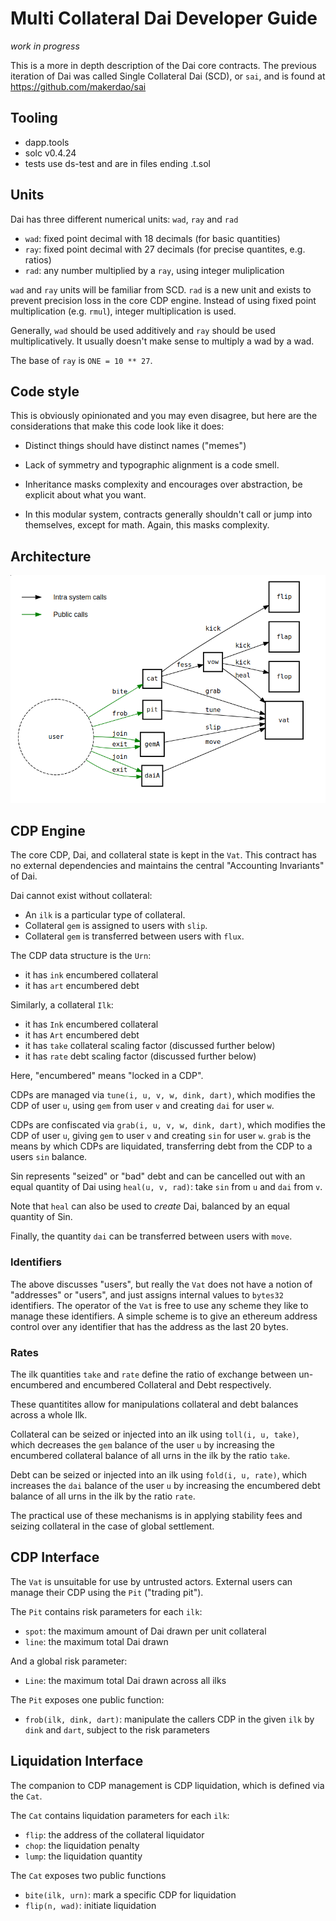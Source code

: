 # Multi Collateral Dai Developer Guide

*work in progress*

This is a more in depth description of the Dai core contracts. The
previous iteration of Dai was called Single Collateral Dai (SCD), or
`sai`, and is found at https://github.com/makerdao/sai


## Tooling

- dapp.tools
- solc v0.4.24
- tests use ds-test and are in files ending .t.sol


## Units

Dai has three different numerical units: `wad`, `ray` and `rad`

- `wad`: fixed point decimal with 18 decimals (for basic quantities)
- `ray`: fixed point decimal with 27 decimals (for precise quantites, e.g. ratios)
- `rad`: any number multiplied by a `ray`, using integer muliplication

`wad` and `ray` units will be familiar from SCD. `rad` is a new unit and
exists to prevent precision loss in the core CDP engine. Instead of
using fixed point multiplication (e.g. `rmul`), integer multiplication is used.

Generally, `wad` should be used additively and `ray` should be used
multiplicatively. It usually doesn't make sense to multiply a wad by a
wad.

The base of `ray` is `ONE = 10 ** 27`.


## Code style

This is obviously opinionated and you may even disagree, but here are
the considerations that make this code look like it does:

- Distinct things should have distinct names ("memes")

- Lack of symmetry and typographic alignment is a code smell.

- Inheritance masks complexity and encourages over abstraction, be
  explicit about what you want.

- In this modular system, contracts generally shouldn't call or jump
  into themselves, except for math. Again, this masks complexity.


## Architecture

![MCD calls](img/mcd-calls.png)

## CDP Engine

The core CDP, Dai, and collateral state is kept in the `Vat`. This
contract has no external dependencies and maintains the central
"Accounting Invariants" of Dai.

Dai cannot exist without collateral:

- An `ilk` is a particular type of collateral.
- Collateral `gem` is assigned to users with `slip`.
- Collateral `gem` is transferred between users with `flux`.

The CDP data structure is the `Urn`:

- it has `ink` encumbered collateral
- it has `art` encumbered debt

Similarly, a collateral `Ilk`:

- it has `Ink` encumbered collateral
- it has `Art` encumbered debt
- it has `take` collateral scaling factor (discussed further below)
- it has `rate` debt scaling factor (discussed further below)

Here, "encumbered" means "locked in a CDP".

CDPs are managed via `tune(i, u, v, w, dink, dart)`, which modifies the
CDP of user `u`, using `gem` from user `v` and creating `dai` for user
`w`.

CDPs are confiscated via `grab(i, u, v, w, dink, dart)`, which modifies
the CDP of user `u`, giving `gem` to user `v` and creating `sin` for
user `w`. `grab` is the means by which CDPs are liquidated, transferring
debt from the CDP to a users `sin` balance.

Sin represents "seized" or "bad" debt and can be cancelled out with an
equal quantity of Dai using `heal(u, v, rad)`: take `sin` from `u` and
`dai` from `v`.

Note that `heal` can also be used to *create* Dai, balanced by an equal
quantity of Sin.

Finally, the quantity `dai` can be transferred between users with `move`.

### Identifiers

The above discusses "users", but really the `Vat` does not have a
notion of "addresses" or "users", and just assigns internal values to
`bytes32` identifiers. The operator of the `Vat` is free to use any
scheme they like to manage these identifiers. A simple scheme
is to give an ethereum address control over any identifier that has the
address as the last 20 bytes.


### Rates

The ilk quantities `take` and `rate` define the ratio of exchange
between un-encumbered and encumbered Collateral and Debt respectively.

These quantitites allow for manipulations collateral and debt balances
across a whole Ilk.

Collateral can be seized or injected into an ilk using `toll(i, u, take)`,
which decreases the `gem` balance of the user `u` by increasing the
encumbered collateral balance of all urns in the ilk by the ratio
`take`.

Debt can be seized or injected into an ilk using `fold(i, u, rate)`,
which increases the `dai` balance of the user `u` by increasing the
encumbered debt balance of all urns in the ilk by the ratio `rate`.

The practical use of these mechanisms is in applying stability fees and
seizing collateral in the case of global settlement.

## CDP Interface

The `Vat` is unsuitable for use by untrusted actors. External
users can manage their CDP using the `Pit` ("trading pit").

The `Pit` contains risk parameters for each `ilk`:

- `spot`: the maximum amount of Dai drawn per unit collateral
- `line`: the maximum total Dai drawn

And a global risk parameter:

- `Line`: the maximum total Dai drawn across all ilks

The `Pit` exposes one public function:

- `frob(ilk, dink, dart)`: manipulate the callers CDP in the given `ilk`
  by `dink` and `dart`, subject to the risk parameters

## Liquidation Interface

The companion to CDP management is CDP liquidation, which is defined via
the `Cat`.

The `Cat` contains liquidation parameters for each `ilk`:

- `flip`: the address of the collateral liquidator
- `chop`: the liquidation penalty
- `lump`: the liquidation quantity

The `Cat` exposes two public functions

- `bite(ilk, urn)`: mark a specific CDP for liquidation
- `flip(n, wad)`: initiate liquidation
